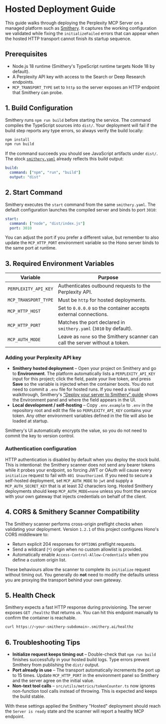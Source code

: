 # Hosted Deployment Guide

This guide walks through deploying the Perplexity MCP Server on a managed platform such as [Smithery](https://smithery.ai/). It captures the working configuration we validated while fixing the `initializeFailed` errors that can appear when the hosted HTTP transport cannot finish its startup sequence.

## Prerequisites

- Node.js 18 runtime (Smithery's TypeScript runtime targets Node 18 by default).
- A Perplexity API key with access to the Search or Deep Research endpoints.
- `MCP_TRANSPORT_TYPE` set to `http` so the server exposes an HTTP endpoint that Smithery can probe.

## 1. Build Configuration

Smithery runs `npm run build` before starting the service. The command compiles the TypeScript sources into `dist/`. Your deployment will fail if the build step reports any type errors, so always verify the build locally:

```bash
npm install
npm run build
```

If the command succeeds you should see JavaScript artifacts under `dist/`. The stock [`smithery.yaml`](../smithery.yaml) already reflects this build output:

```yaml
build:
  command: ["npm", "run", "build"]
  output: "dist"
```

## 2. Start Command

Smithery executes the `start` command from the same `smithery.yaml`. The default configuration launches the compiled server and binds to port `3010`:

```yaml
start:
  command: ["node", "dist/index.js"]
  port: 3010
```

You can adjust the port if you prefer a different value, but remember to also update the `MCP_HTTP_PORT` environment variable so the Hono server binds to the same port at runtime.

## 3. Required Environment Variables

| Variable | Purpose |
| --- | --- |
| `PERPLEXITY_API_KEY` | Authenticates outbound requests to the Perplexity API. |
| `MCP_TRANSPORT_TYPE` | Must be `http` for hosted deployments. |
| `MCP_HTTP_HOST` | Set to `0.0.0.0` so the container accepts external connections. |
| `MCP_HTTP_PORT` | Matches the port declared in `smithery.yaml` (`3010` by default). |
| `MCP_AUTH_MODE` | Leave as `none` so the Smithery scanner can call the server without a token. |

### Adding your Perplexity API key

- **Smithery hosted deployment** – Open your project on Smithery and go to **Environment**. The platform automatically lists a
  `PERPLEXITY_API_KEY` input for this project; click the field, paste your live token, and press **Save** so the variable is injected when the container boots. You do not need to commit a `.env` file for hosted runs. If you need a visual walkthrough, Smithery's
  ["Deploy your server to Smithery" guide](https://smithery.ai/docs/deploy/hosted) shows the Environment panel and where the
  field appears in the UI.
- **Local development / self-hosting** – Copy `.env.example` to `.env` in the repository root and edit the file so
  `PERPLEXITY_API_KEY` contains your token. Any other environment variables defined in the file will also be loaded at startup.

Smithery's UI automatically encrypts the value, so you do not need to commit the key to version control.

### Authentication configuration

HTTP authentication is disabled by default when you deploy the stock build. This is intentional: the Smithery scanner does not
send any bearer tokens while it probes your endpoint, so forcing JWT or OAuth will cause every `initialize` request to fail with
`401 Unauthorized`. If you need to secure a self-hosted deployment, set `MCP_AUTH_MODE` to `jwt` and supply a
`MCP_AUTH_SECRET_KEY` that is at least 32 characters long. Hosted Smithery deployments should keep `MCP_AUTH_MODE=none` unless
you front the service with your own gateway that injects credentials on behalf of the client.

## 4. CORS & Smithery Scanner Compatibility

The Smithery scanner performs cross-origin preflight checks when validating your deployment. Version `1.2.1` of this project configures Hono's CORS middleware to:

- Return explicit 204 responses for `OPTIONS` preflight requests.
- Send a wildcard (`*`) origin when no custom allowlist is provided.
- Automatically enable `Access-Control-Allow-Credentials` when you define a custom origin list.

These behaviours allow the scanner to complete its `initialize` request without timing out. You generally do **not** need to modify the defaults unless you are proxying the transport behind your own gateway.

## 5. Health Check

Smithery expects a fast HTTP response during provisioning. The server exposes `GET /healthz` that returns `ok`. You can hit this endpoint manually to confirm the container is reachable.

```bash
curl https://<your-smithery-subdomain>.smithery.ai/healthz
```

## 6. Troubleshooting Tips

- **Initialize request keeps timing out** – Double-check that `npm run build` finishes successfully in your hosted build logs. Type errors prevent Smithery from publishing the `dist/` output.
- **Port already in use** – The transport automatically increments the port up to 15 times. Update `MCP_HTTP_PORT` in the environment panel so Smithery and the server agree on the initial value.
- **Non-text tool calls** – `src/utils/metrics/tokenCounter.ts` now ignores non-function tool calls instead of throwing. This is expected and keeps the build stable.

With these settings applied the Smithery "Hosted" deployment should reach the `Server is ready` state and the scanner will report a healthy MCP endpoint.
